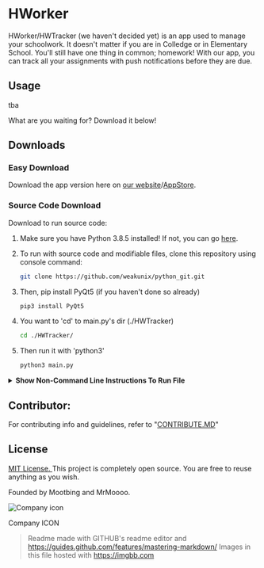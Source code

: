 # HWorker

HWorker/HWTracker (we haven't decided yet) is an app used to manage your schoolwork. It doesn't matter if you are in Colledge or in Elementary School. You'll still have one thing in common; homework! With our app, you can track all your assignments with push notifications before they are due. 

## Usage

tba

What are you waiting for? Download it below!

## Downloads

### Easy Download

Download the app version here on [our website]()/[AppStore]().

### Source Code Download

Download to run source code:

1. Make sure you have Python 3.8.5 installed! If not, you can go [here](https://www.python.org/downloads/).

2. To run with source code and modifiable files, clone this repository using console command:

    ```bash
    git clone https://github.com/weakunix/python_git.git
    ```

3. Then, pip install PyQt5 (if you haven't done so already)

    ```bash
    pip3 install PyQt5
    ```

4. You want to 'cd' to main.py's dir (./HWTracker)

    ```bash
    cd ./HWTracker/
    ```

5. Then run it with 'python3'

    ```bash
    python3 main.py
    ```
<details><summary><b>Show Non-Command Line Instructions To Run File</b></summary>

4. Use your file browser to locate where 'main.py' is (it should be in the first folder) 

![MAC](https://i.ibb.co/44X1zzW/Screen-Shot-2020-10-06-at-10-39-48-PM.png)

![WINDOWS](https://i.ibb.co/nw03r1J/Capture.png)

5. Right click on 'main.py' then RUN with Python 3.8.5. or open with your favorite code editor (notepad for the win!)
![MAC](https://i.ibb.co/cJLDJZC/Screen-Shot-2020-10-07-at-11-32-03-AM.png)
![WINDOWS](https://i.ibb.co/x6rb3r5/Screen-Shot-2020-10-07-at-11-34-46-AM.png)
</details>

## Contributor:

For contributing info and guidelines, refer to "[CONTRIBUTE.MD](https://github.com/weakunix/python_git/blob/master/hw/CONTRIBUTE.MD)"

## License
[MIT License. ](https://choosealicense.com/licenses/mit/)
This project is completely open source. You are free to reuse anything as you wish. 

Founded by Mootbing and MrMoooo.

![Company icon](https://i.ibb.co/k8xwz5y/17-AC015-D-470-C-44-EF-BCEC-19462-EDE5-B44.png)

Company ICON

> Readme made with GITHUB's readme editor and https://guides.github.com/features/mastering-markdown/
> Images in this file hosted with https://imgbb.com
